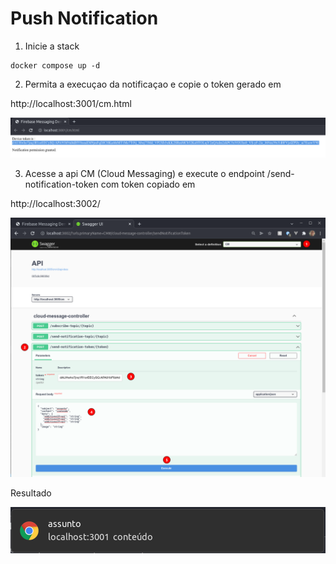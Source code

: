 # Push Notification

1. Inicie a stack

```
docker compose up -d
```

2. Permita a execuçao da notificaçao e copie o token gerado em

http://localhost:3001/cm.html

![](doc/cm-granted-device-token.png)

3. Acesse a api CM (Cloud Messaging) e execute o endpoint /send-notification-token com token copiado em

http://localhost:3002/

![](doc/cm-send-notification-token.png)

Resultado

![](doc/cm-notification-popup.png)
